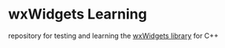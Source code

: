 # wxWidgets Learning
 repository for testing and learning the [wxWidgets library](https://www.wxwidgets.org/) for C++
